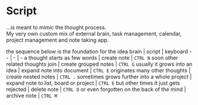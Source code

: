 # Script

...is meant to mimic the thought process.  
My very own custom mix of external brain, task management, calendar, project management and note taking app.

the sequence below is the foundation for the idea
brain | script | keyboard
-- | - | -
a thought starts as few words | create note | `CTRL N`
soon other related thoughts join | create grouped notes | `CTRL G`
usually it grows into an idea | expand note into document | `CTRL E`
originates many other thoughts | create nested notes | `CTRL .`
sometimes grows further into a whole project | expand note to list, board or project | `CTRL E`
but other times it just gets rejected | delete note | `CTRL D`
or even forgotten on the back of the mind | archive note | `CTRL M`
